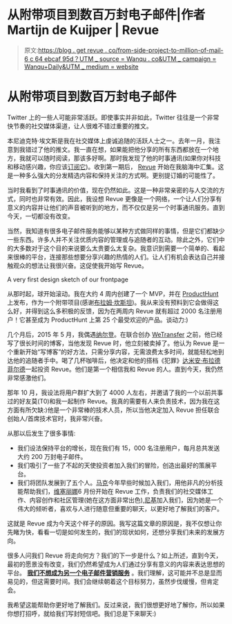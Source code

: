 # 从附带项目到数百万封电子邮件|作者 Martijn de Kuijper | Revue

> 原文:[https://blog . get revue . co/from-side-project-to-million-of-mail-6 c 64 ebcaf 95d？UTM _ source = Wanqu . co&UTM _ campaign = Wanqu+Daily&UTM _ medium = website](https://blog.getrevue.co/from-side-project-to-millions-of-emails-6c64ebcaf95d?utm_source=wanqu.co&utm_campaign=Wanqu+Daily&utm_medium=website)

# 从附带项目到数百万封电子邮件

Twitter 上的一些人可能非常活跃。即使事实并非如此，Twitter 往往是一个非常快节奏的社交媒体渠道，让人很难不错过重要的推文。

本尼迪克特·埃文斯是我在社交媒体上虔诚追随的活跃人士之一。去年一月，我注意到我错过了他的推文。我一直在想，如果能把他分享的所有东西都放在一个地方，我就可以随时阅读，那该多好啊。那时我发现了他的时事通讯(如果你对科技和移动感兴趣，你应该[订阅它](http://ben-evans.com/newsletter/))。收到第一期后， [Revue](https://www.getrevue.co) 开始在我脑海中汇集。这是一种多么强大的分发精选内容和保持关注的方式啊。更别提订婚的可能性了。

当时我看到了时事通讯的价值，现在仍然如此。这是一种非常亲密的与人交流的方式，同时也非常有效。因此，我设想 Revue 更像是一个网络，一个让人们分享有意义的内容并让他们的声音被听到的地方，而不仅仅是另一个时事通讯服务。直到今天，一切都没有改变。

当然，我知道有很多电子邮件服务能够以某种方式做同样的事情，但是它们都缺少一些东西。许多人并不关注优质内容的管理或与追随者的互动。除此之外，它们中的大多数对于这个目的来说要么太贵要么太复杂。我意识到需要一个简单的、看起来很棒的平台，连接那些想要分享兴趣的热情的人们。让人们有机会表达自己并接触观众的想法让我很兴奋。这促使我开始写 Revue。



A very first design sketch of our frontpage



从那时起，球开始滚动。我在大约 4 周内创建了一个 MVP，并在 [ProductHunt](https://www.producthunt.com/tech/revue) 上发布，作为一个附带项目(感谢[布拉姆·坎斯坦](http://www.twitter.com/bramk))。我从来没有预料到它会做得这么好，并得到这么多积极的反馈，因为在两周内 Revue 就有超过 2000 名注册用户！它甚至成为 ProductHunt 上第 25 个最受欢迎的产品。谈动力:)

几个月后，2015 年 5 月，我偶遇[纳尔登](http://www.twitter.com/nalden)。在联合创办 [WeTransfer](https://www.wetransfer.com/) 之前，他已经写了很长时间的博客，当他发现 Revue 时，他立刻被卖掉了。他认为 Revue 是一个重新开始“写博客”的好方法，只需分享内容，无需浪费太多时间，就能轻松地到达他的追随者手中。喝了几杯咖啡后，他决定和他的搭档《犯罪》[达米安·布拉德菲尔德](https://twitter.com/djbradfield)一起投资 Revue。他们是第一个相信我和 Revue 的人。直到今天，我仍然非常感激他们。

那年 10 月，我设法将用户群扩大到了 4000 人左右，并邀请了我的一个以前共事过的好友莫(T0)和我一起制作 Revue。我真的需要有人来负责技术，因为我在这方面有所欠缺:)他是一个非常棒的技术人员，所以当他决定加入 Revue 担任联合创始人/首席技术官时，我非常兴奋。

从那以后发生了很多事情:

*   我们设法保持平台的增长，现在我们有 15，000 名注册用户，每月总共发送大约 200 万封电子邮件。
*   我们吸引了一些了不起的天使投资者加入我们的冒险，创造出最好的策展平台。
*   我们将团队发展到了五个人。[马克](http://mschiefelbein)今年早些时候加入我们，用他非凡的分析技能帮助我们，[维塞丽娜](https://www.linkedin.com/in/veselinagerova)6 月份开始在 Revue 工作，负责我们的社交媒体工作、内容创作和社区管理(她在这方面非常出色),[尼基](https://twitter.com/nikjenikkes)加入我们，因为她是一个伟大的倾听者，喜欢与人进行随意但重要的聊天，以更好地了解我们的客户。

这就是 Revue 成为今天这个样子的原因。我写这篇文章的原因是，我不仅想让你先睹为快，看看一切是如何发生的，我们的现状如何，还想分享我们未来的发展方向。

很多人问我们 Revue 将走向何方？我们的下一步是什么？如上所述，直到今天，最初的愿景没有改变，我们仍然希望成为人们通过分享有意义的内容来表达思想的平台。 [**我们不想成为另一个电子邮件营销服务**](https://medium.com/@mmelmaslouhi/reinventing-the-newsletter-9c0593c1c348) 。我们理解，这可能并不总是显而易见的，但这需要时间。我们会继续朝着这个目标努力，虽然步伐缓慢，但肯定会。

我希望这能帮助你更好地了解我们。反过来说，我们很想更好地了解你，所以如果你想打招呼，就给我们写封短信吧。我们总是下来聊天:)